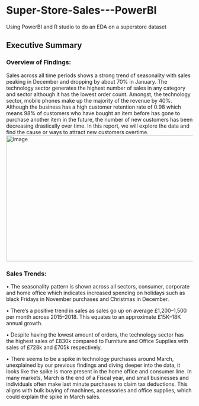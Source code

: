 # Super-Store-Sales---PowerBI
Using PowerBI and R studio to do an EDA on a superstore dataset
## Executive Summary
### Overview of Findings:
Sales across all time periods shows a strong trend of seasonality with sales peaking in December and dropping by about 70% in January. The technology sector generates the highest number of sales in any category and sector although it has the lowest order count. Amongst, the technology sector, mobile phones make up the majority of the revenue by 40%.
Although the business has a high customer retention rate of 0.98 which means 98% of customers who have bought an item before has gone to purchase another item in the future, the number of new customers has been decreasing drastically over time.
In this report, we will explore the data and find the cause or ways to attract new customers overtime.
<img width="940" height="340" alt="image" src="https://github.com/user-attachments/assets/1192d439-f57b-40b2-976d-10e1d53f2c7b" />
### Sales Trends:
•	The seasonality pattern is shown across all sectors, consumer, corporate and home office which indicates increased spending on holidays such as black Fridays in November purchases and Christmas in December. 

•	There’s a positive trend in sales as sales go up on average £1,200–1,500 per month across 2015–2018. This equates to an approximate £15K–18K annual growth.

•	Despite having the lowest amount of orders, the technology sector has the highest sales of £830k compared to Furniture and Office Supplies with sales of £728k and £705k respectively. 

•	There seems to be a spike in technology purchases around March, unexplained by our previous findings and diving deeper into the data, it looks like the spike is more present in the home office and consumer line. In many markets, March is the end of a Fiscal year, and small businesses and individuals often make last minute purchases to claim tax deductions. This aligns with bulk buying of machines, accessories and office supplies, which could explain the spike in March sales.
